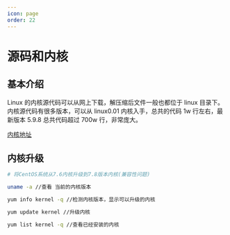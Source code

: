 ```yaml
---
icon: page
order: 22
---
```

# 源码和内核

## 基本介绍

Linux 的内核源代码可以从网上下载，解压缩后文件一般也都位于 linux 目录下。内核源代码有很多版本，可以从 linux0.01 内核入手，总共的代码 1w 行左右，最新版本 5.9.8 总共代码超过 700w 行，非常庞大。

[内核地址](https://www.kernel.org/)

## 内核升级

```sh
# 将CentOS系统从7.6内核升级到7.8版本内核(兼容性问题)

uname -a //查看 当前的内核版本

yum info kernel -q //检测内核版本，显示可以升级的内核

yum update kernel //升级内核

yum list kernel -q //查看已经安装的内核
```
